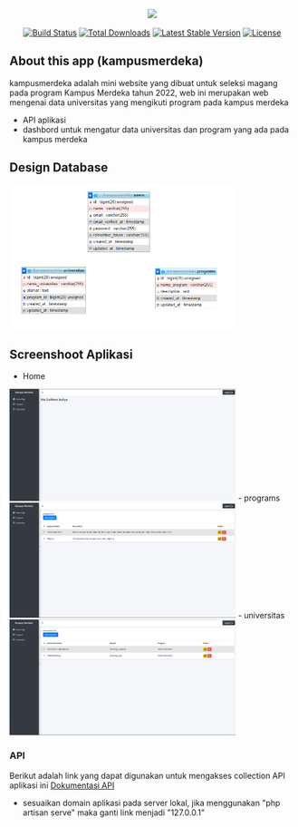 <p align="center"><a href="https://laravel.com" target="_blank"><img src="https://raw.githubusercontent.com/laravel/art/master/logo-lockup/5%20SVG/2%20CMYK/1%20Full%20Color/laravel-logolockup-cmyk-red.svg" width="400"></a></p>

<p align="center">
<a href="https://travis-ci.org/laravel/framework"><img src="https://travis-ci.org/laravel/framework.svg" alt="Build Status"></a>
<a href="https://packagist.org/packages/laravel/framework"><img src="https://img.shields.io/packagist/dt/laravel/framework" alt="Total Downloads"></a>
<a href="https://packagist.org/packages/laravel/framework"><img src="https://img.shields.io/packagist/v/laravel/framework" alt="Latest Stable Version"></a>
<a href="https://packagist.org/packages/laravel/framework"><img src="https://img.shields.io/packagist/l/laravel/framework" alt="License"></a>
</p>

## About this app (kampusmerdeka)

kampusmerdeka adalah mini website yang dibuat untuk seleksi magang pada program Kampus Merdeka tahun 2022, web ini merupakan web mengenai data universitas yang mengikuti program pada kampus merdeka

- API aplikasi
- dashbord untuk mengatur data universitas dan program yang ada pada kampus merdeka


## Design Database
<img src="public/image/database.png" width="400">


## Screenshoot Aplikasi

- Home
<img src="public/image/home.png" width="400">
- programs
<img src="public/image/programs.png" width="400">
- universitas
<img src="public/image/universitas.png" width="400">

### API
Berikut adalah link yang dapat digunakan untuk mengakses collection API aplikasi ini
<a href="https://www.getpostman.com/collections/4deb1942a30abe6ce370">Dokumentasi API</a>

- sesuaikan domain aplikasi pada server lokal, jika menggunakan "php artisan serve" maka ganti link menjadi "127.0.0.1"

